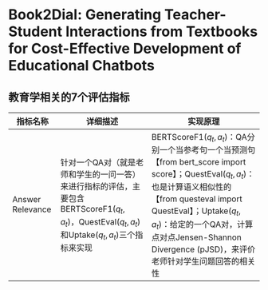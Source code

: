 # Book2Dial: Generating Teacher-Student Interactions from Textbooks for Cost-Effective Development of Educational Chatbots

## 教育学相关的7个评估指标

|指标名称|详细描述|实现原理|
|-|-|-|
|Answer Relevance|针对一个QA对（就是老师和学生的一问一答）来进行指标的评估，主要包含BERTScoreF1$(q_t, a_t)$，QuestEval$(q_t, a_t)$和Uptake$(q_t, a_t)$三个指标来实现|BERTScoreF1$(q_t, a_t)$：QA分别一个当参考句一个当预测句【from bert_score import score】；QuestEval$(q_t, a_t)$：也是计算语义相似性的【from questeval import QuestEval】；Uptake$(q_t, a_t)$：给定的一个QA对，计算点对点Jensen-Shannon Divergence (pJSD)，来评价老师针对学生问题回答的相关性|